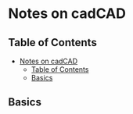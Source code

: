 # Notes on cadCAD

## Table of Contents

- [Notes on cadCAD](#notes-on-cadcad)
  - [Table of Contents](#table-of-contents)
  - [Basics](#basics)

## Basics
